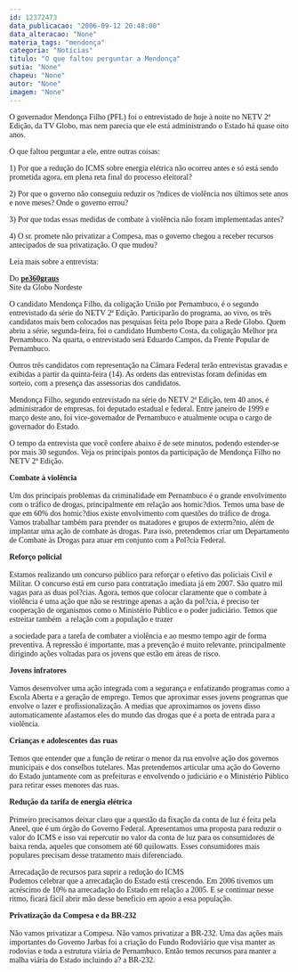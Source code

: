 ```yaml
---
id: 12372473
data_publicacao: "2006-09-12 20:48:00"
data_alteracao: "None"
materia_tags: "mendonça"
categoria: "Notícias"
titulo: "O que faltou perguntar a Mendonça"
sutia: "None"
chapeu: "None"
autor: "None"
imagem: "None"
---
```

<p><P><FONT face=Verdana>O governador Mendonça Filho (PFL) foi o entrevistado de hoje à noite no NETV 2ª Edição, da TV Globo, mas nem parecia que ele está administrando o Estado há quase oito anos.</FONT></P></p>
<p><P><FONT face=Verdana>O que faltou perguntar a ele, entre outras coisas:</FONT></P></p>
<p><P><FONT face=Verdana>1)&nbsp;Por que a redução do ICMS sobre energia elétrica não ocorreu antes e só está sendo prometida agora, em plena reta final do processo eleitoral?</FONT></P></p>
<p><P><FONT face=Verdana>2)&nbsp;Por que o governo não conseguiu reduzir os ?ndices de violência nos últimos sete anos e nove meses? Onde o governo errou?</FONT></P></p>
<p><P><FONT face=Verdana>3)&nbsp;Por que todas essas medidas de combate à violência não foram implementadas antes?</FONT></P></p>
<p><P><FONT face=Verdana>4)&nbsp;O sr. promete não privatizar a Compesa, mas o governo chegou a receber recursos antecipados de sua privatização. O que mudou?</FONT></P></p>
<p><P><FONT face=Verdana>Leia mais sobre a entrevista:</FONT></P></p>
<p><P><FONT face=Verdana>Do <STRONG><A href=\"https://pe360graus.globo.com/\">pe360graus</A></STRONG><BR>Site da Globo Nordeste</FONT></P></p>
<p><P><FONT face=Verdana>O candidato Mendonça Filho, da coligação União por Pernambuco, é o segundo entrevistado da série do NETV 2ª Edição. Participarão do programa, ao vivo, os três candidatos mais bem colocados nas pesquisas feita pelo Ibope para a Rede Globo. Quem abriu a série, segunda-feira, foi o candidato Humberto Costa, da coligação Melhor pra Pernambuco. Na quarta, o entrevistado será Eduardo Campos, da Frente Popular de Pernambuco.</FONT></P></p>
<p><P><FONT face=Verdana>Outros três candidatos com representação na Câmara Federal terão entrevistas gravadas e exibidas a partir da quinta-feira (14). As ordens das entrevistas foram definidas em sorteio, com a presença das assessorias dos candidatos.</FONT></P></p>
<p><P><FONT face=Verdana>Mendonça Filho, segundo entrevistado na série do NETV 2ª Edição, tem 40 anos, é administrador de empresas, foi deputado estadual e federal. Entre janeiro de 1999 e março deste ano, foi vice-governador de Pernambuco e atualmente ocupa o cargo de governador do Estado.</FONT></P></p>
<p><P><FONT face=Verdana>O tempo da entrevista que você confere abaixo é de sete minutos, podendo estender-se por mais 30 segundos. Veja os principais pontos da participação de Mendonça Filho no NETV 2ª Edição.</FONT></P></p>
<p><P><FONT face=Verdana><STRONG>Combate à violência<BR></STRONG><BR>Um dos principais problemas da criminalidade em Pernambuco é o grande envolvimento com o tráfico de drogas, principalmente em relação aos homic?dios. Temos uma base de que em 60% dos homic?dios existe envolvimento com questões do tráfico de droga. Vamos trabalhar também para prender os matadores e grupos de exterm?nio, além de implantar uma ação de combate às drogas. Para isso, pretendemos criar um Departamento de Combate às Drogas para atuar em conjunto com a Pol?cia Federal.</FONT></P></p>
<p><P><FONT face=Verdana><STRONG>Reforço policial<BR></STRONG><BR>Estamos realizando um concurso público para reforçar o efetivo das policiais Civil e Militar. O concurso está em curso para contratação imediata já em 2007. São quatro mil vagas para as duas pol?cias. Agora, temos que colocar claramente que o combate à violência é uma ação que não se restringe apenas a ação da pol?cia, é preciso ter cooperação de organismos como o Ministério Público e o poder judiciário. Temos que estreitar também&nbsp; a relação com a população e trazer</p>
<p> a sociedade para a tarefa de combater a violência e ao mesmo tempo agir de forma preventiva. A repressão é importante, mas a prevenção é muito relevante, principalmente dirigindo ações voltadas para os jovens que estão em áreas de risco.</FONT></P></p>
<p><P><FONT face=Verdana><STRONG>Jovens infratores<BR></STRONG><BR>Vamos desenvolver uma ação integrada com a segurança e enfatizando programas como a Escola Aberta e a geração de emprego. Temos que aproximar esses jovens programas que envolve o lazer e profissionalização. A medias que aproximamos os jovens disso automaticamente afastamos eles do mundo das drogas que é a porta de entrada para a violência.</FONT></P></p>
<p><P><FONT face=Verdana><STRONG>Crianças e adolescentes das ruas<BR></STRONG><BR>Temos que entender que a função de retirar o menor da rua envolve ação dos governos municipais e dos conselhos tutelares. Mas pretendemos articular uma ação do Governo do Estado juntamente com as prefeituras e envolvendo o judiciário e o Ministério Público para retirar esses menores das ruas.</FONT></P></p>
<p><P><FONT face=Verdana><STRONG>Redução da tarifa de energia elétrica<BR></STRONG><BR>Primeiro precisamos deixar claro que a questão da fixação da conta de luz é feita pela Aneel, que é um órgão do Governo Federal. Apresentamos uma proposta para reduzir o valor do ICMS e isso vai repercutir no valor da conta de luz para os consumidores de baixa renda, aqueles que consomem até 60 quilowatts. Esses consumidores mais populares precisam desse tratamento mais diferenciado.</FONT></P></p>
<p><P><FONT face=Verdana>Arrecadação de recursos para suprir a redução do ICMS<BR>Podemos celebrar que a arrecadação do Estado está crescendo. Em 2006 tivemos um acréscimo de 10% na arrecadação do Estado em relação a 2005. E se continuar nesse ritmo, ficará fácil abrir mão desse beneficio em apoio a essa população.</FONT></P></p>
<p><P><FONT face=Verdana><STRONG>Privatização da&nbsp;Compesa e da BR-232<BR></STRONG><BR>Não vamos privatizar a Compesa. Não vamos privatizar a BR-232. Uma das ações mais importantes do Governo Jarbas foi a criação do Fundo Rodoviário que visa manter as rodovias e toda a estrutura viária de Pernambuco. Então temos recursos para manter a malha viária do Estado incluindo a? a BR-232.</FONT></P> </p>
